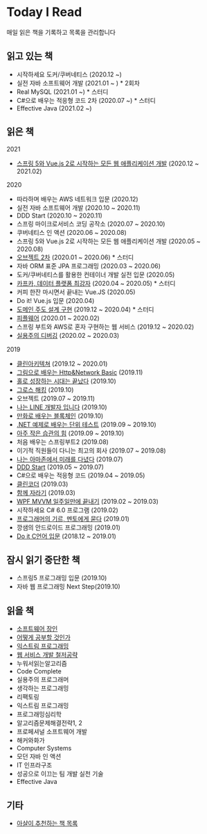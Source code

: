 # Today I Read
매일 읽은 책을 기록하고 목록을 관리합니다

## 읽고 있는 책
- 시작하세요 도커/쿠버네티스 (2020.12 ~)
- 실전 자바 소프트웨어 개발 (2021.01 ~ ) * 2회차
- Real MySQL (2021.01 ~) * 스터디
- C#으로 배우는 적응형 코드 2차 (2020.07 ~) * 스터디
- Effective Java (2021.02 ~)

## 읽은 책
2021
- [스프링 5와 Vue.js 2로 시작하는 모든 웹 애플리케이션 개발](https://github.com/YoungChulShin/book_taskagile_server) (2020.12 ~ 2021.02)

2020
- 따라하며 배우는 AWS 네트워크 입문 (2020.12)
- 실전 자바 소프트웨어 개발 (2020.10 ~ 2020.11)
- DDD Start (2020.10 ~ 2020.11)
- 스프링 마이크로서비스 코딩 공작소 (2020.07 ~ 2020.10)
- 쿠버네티스 인 액션 (2020.06 ~ 2020.08)
- 스프링 5와 Vue.js 2로 시작하는 모든 웹 애플리케이션 개발 (2020.05 ~ 2020.08)
- [오브젝트 2차](https://github.com/YoungChulShin/TIR/tree/master/%EA%B8%B0%EC%88%A0%EC%84%9C%EC%A0%81/%5BJava%5D%20%EC%98%A4%EB%B8%8C%EC%A0%9D%ED%8A%B8) (2020.01 ~ 2020.06) * 스터디
- 자바 ORM 표준 JPA 프로그래밍 (2020.03 ~ 2020.06)
- 도커/쿠버네티스를 활용한 컨테이너 개발 실전 입문 (2020.05)
- [카프카, 데이터 플랫폼 최강자](https://github.com/YoungChulShin/study_book_apache_kafka) (2020.04 ~ 2020.05) * 스터디
- 커피 한잔 마시면서 끝내는 Vue.JS (2020.05)
- Do it! Vue.js 입문 (2020.04)
- [도메인 주도 설계 구현](https://github.com/YoungChulShin/today_i_read/tree/master/%EA%B8%B0%EC%88%A0%EC%84%9C%EC%A0%81/%5BJava%5D%20Implementing%20DDD) (2019.12 ~ 2020.04) * 스터디
- [피플웨어](https://github.com/YoungChulShin/today_i_read/blob/master/2020/%5B%EC%9D%BC%EB%B0%98%5D%20%ED%94%BC%ED%94%8C%EC%9B%A8%EC%96%B4.md) (2020.01 ~ 2020.02)
- 스프링 부트와 AWS로 혼자 구현하는 웹 서비스 (2019.12 ~ 2020.02)
- [실용주의 디버깅](https://github.com/YoungChulShin/today_i_read/blob/master/2020/%5B%EB%94%94%EB%B2%84%EA%B9%85%5D%20%EC%8B%A4%EC%9A%A9%EC%A3%BC%EC%9D%98%20%EB%94%94%EB%B2%84%EA%B9%85.md) (2020.02 ~ 2020.03)

2019
- [클린아키텍쳐](https://github.com/YoungChulShin/TIR/blob/master/2019/%5B%EC%9D%BC%EB%B0%98%5D%20%ED%81%B4%EB%A6%B0%EC%95%84%ED%82%A4%ED%85%8D%EC%B3%90.md) (2019.12 ~ 2020.01)
- [그림으로 배우는 Http&Network Basic](https://github.com/YoungChulShin/TIR/blob/master/2019/%5B%EC%9D%BC%EB%B0%98%5D%20%EA%B7%B8%EB%A6%BC%EC%9C%BC%EB%A1%9C%EB%B0%B0%EC%9A%B0%EB%8A%94%20HTTP%26Network.md) (2019.11)
- [홀로 성장하는 시대는 끝났다](https://github.com/YoungChulShin/TIR/blob/master/2019/%5B%EC%9D%BC%EB%B0%98%5D%20%ED%99%80%EB%A1%9C%20%EC%84%B1%EC%9E%A5%ED%95%98%EB%8A%94%20%EC%8B%9C%EB%8C%80%EB%8A%94%20%EB%81%9D%EB%82%AC%EB%8B%A4.md) (2019.10)
- [그로스 해킹](https://github.com/YoungChulShin/TIR/blob/master/2019/%5B%EC%9D%BC%EB%B0%98%5D%20%EA%B7%B8%EB%A1%9C%EC%8A%A4%ED%95%B4%ED%82%B9.md) (2019.10)
- 오브젝트 (2019.07 ~ 2019.11)
- [나는 LINE 개발자 입니다](https://github.com/YoungChulShin/TIR/blob/master/2019/%5B%EC%9D%BC%EB%B0%98%5D%20%EB%82%98%EB%8A%94%20LINE%20%EA%B0%9C%EB%B0%9C%EC%9E%90%EC%9E%85%EB%8B%88%EB%8B%A4.md) (2019.10)
- [만화로 배우는 블록체인](https://github.com/YoungChulShin/TIR/blob/master/2019/%5B%EC%9D%BC%EB%B0%98%5D%20%EB%A7%8C%ED%99%94%EB%A1%9C%20%EB%B0%B0%EC%9A%B0%EB%8A%94%20%EB%B8%94%EB%A1%9D%EC%B2%B4%EC%9D%B8.md) (2019.10)
- [.NET 예제로 배우는 단위 테스트](https://github.com/YoungChulShin/TIR/blob/master/2019/%5B%EA%B0%9C%EB%B0%9C%5D%20.NET%20%EC%98%88%EC%A0%9C%EB%A1%9C%20%EB%B0%B0%EC%9A%B0%EB%8A%94%20%EB%8B%A8%EC%9C%84%ED%85%8C%EC%8A%A4%ED%8A%B8.md) (2019.09 ~ 2019.10)
- [아주 작은 습관의 힘](https://github.com/YoungChulShin/TIR/blob/master/2019/%5B%EC%9D%BC%EB%B0%98%5D%20%EC%95%84%EC%A3%BC%20%EC%9E%91%EC%9D%80%20%EC%8A%B5%EA%B4%80%EC%9D%98%20%ED%9E%98.md) (2019.09 ~ 2019.10)
- 처음 배우는 스프링부트2 (2019.08)
- 이기적 직원들이 다니는 최고의 회사 (2019.07 ~ 2019.08)
- [나는 아마존에서 미래를 다녔다](https://github.com/YoungChulShin/TIR/blob/master/2019/%5B%EC%9D%BC%EB%B0%98%5D%20%EB%82%98%EB%8A%94%20%EC%95%84%EB%A7%88%EC%A1%B4%EC%97%90%EC%84%9C%20%EB%AF%B8%EB%9E%98%EB%A5%BC%20%EB%8B%A4%EB%85%94%EB%8B%A4.md) (2019.07)
- [DDD Start](https://github.com/YoungChulShin/TIR/blob/master/2019/%5B%EC%9D%BC%EB%B0%98%5D%20DDDStart.md) (2019.05 ~ 2019.07)
- C#으로 배우는 적응형 코드 (2019.04 ~ 2019.05)
- [클린코더](https://github.com/YoungChulShin/TIR/blob/master/2019/%5B%EC%9D%BC%EB%B0%98%5D%20%ED%81%B4%EB%A6%B0%EC%BD%94%EB%8D%94.md) (2019.03)
- [함께 자라기](https://github.com/YoungChulShin/TIR/blob/master/2019/%5B%EC%9D%BC%EB%B0%98%5D%20%ED%95%A8%EA%BB%98%EC%9E%90%EB%9D%BC%EA%B8%B0.md) (2019.03)
- [WPF MVVM 일주일만에 끝내기](https://github.com/YoungChulShin/TIR/blob/master/%EA%B8%B0%EC%88%A0%EC%84%9C%EC%A0%81/%5BC%23%5D%20WPF%20MVVM.md) (2019.02 ~ 2019.03)
- 시작하세요 C# 6.0 프로그램 (2019.02)
- [프로그래머의 기르, 멘토에게 묻다](https://github.com/YoungChulShin/TIR/blob/master/2019/%5B%EC%9D%BC%EB%B0%98%5D%20%ED%94%84%EB%A1%9C%EA%B7%B8%EB%9E%98%EB%A8%B8%EC%9D%98%EA%B8%B8%2C%EB%A9%98%ED%86%A0%EC%97%90%EA%B2%8C%20%EB%AC%BB%EB%8B%A4.md) (2019.01)
- 깡샘의 안드로이드 프로그래밍 (2019.01)
- [Do it C언어 입문](https://github.com/YoungChulShin/TIR/tree/master/%EA%B8%B0%EC%88%A0%EC%84%9C%EC%A0%81/%5BC%5D%20Do%20It%20C%EC%96%B8%EC%96%B4) (2018.12 ~ 2019.01)

## 잠시 읽기 중단한 책
- 스프링5 프로그래밍 입문 (2019.10)
- 자바 웹 프로그래밍 Next Step(2019.10)

## 읽을 책
- [소프트웨어 장인](http://www.yes24.com/Product/Goods/20461940?scode=032&OzSrank=1)
- [어떻게 공부할 것인가](http://www.yes24.com/Product/Goods/15341766?scode=032&OzSrank=1)
- [익스트림 프로그래밍](http://www.yes24.com/Product/Goods/2126201?scode=032&OzSrank=1)
- [웹 서비스 개발 철저공략](http://www.yes24.com/Product/Goods/12528841?scode=032&OzSrank=1)
- 누워서읽는알고리즘
- Code Complete
- 실용주의 프로그래머
- 생각하는 프로그래밍
- 리팩토링
- 익스트림 프로그래밍
- 프로그래밍심리학
- 알고리즘문제해결전략1, 2
- 프로페셔널 소프트웨어 개발
- 해커와화가
- Computer Systems
- 모던 자바 인 액션
- IT 인프라구조
- 성공으로 이끄는 팀 개발 실천 기술
- Effective Java


## 기타
- [아샬이 추천하는 책 목록](https://www.youtube.com/watch?v=cB8AhHeLGwo)
